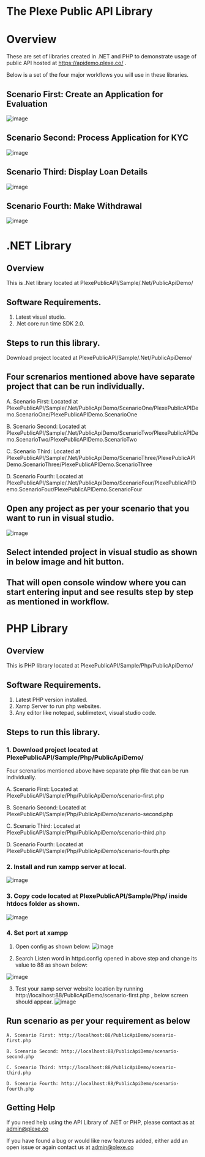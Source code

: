 # The Plexe Public API Library

# Overview

These are set of libraries created in .NET and PHP to demonstrate usage of public API hosted at https://apidemo.plexe.co/ .

Below is a set of the four major workflows you will use in these libraries.

## Scenario First: Create an Application for Evaluation

![image](https://user-images.githubusercontent.com/1689816/188068744-13cd088f-f437-44a6-98d6-8af073b4767b.png)

## Scenario Second: Process Application for KYC

![image](https://user-images.githubusercontent.com/1689816/188068797-8ab5d496-df9a-48fe-937f-9990b25e608b.png)

## Scenario Third: Display Loan Details

![image](https://user-images.githubusercontent.com/1689816/188068840-68a07686-e5a7-4330-be05-89482d92e797.png)

## Scenario Fourth: Make Withdrawal

![image](https://user-images.githubusercontent.com/1689816/188068963-446458f1-7ba9-4168-b8d0-46e2f97fa208.png)

# .NET Library

## Overview
This is .Net library located at 
	PlexePublicAPI/Sample/.Net/PublicApiDemo/

## Software Requirements.

1. Latest visual studio.
2. .Net core run time SDK 2.0.

## Steps to run this library.

Download project located at 
	PlexePublicAPI/Sample/.Net/PublicApiDemo/

## Four screnarios mentioned above have separate project that can be run individually.

A. Scenario First:
  Located at 
	PlexePublicAPI/Sample/.Net/PublicApiDemo/ScenarioOne/PlexePublicAPIDemo.ScenarioOne/PlexePublicAPIDemo.ScenarioOne

B. Scenario Second:
  Located at 
	PlexePublicAPI/Sample/.Net/PublicApiDemo/ScenarioTwo/PlexePublicAPIDemo.ScenarioTwo/PlexePublicAPIDemo.ScenarioTwo

C. Scenario Third:
  Located at 
	PlexePublicAPI/Sample/.Net/PublicApiDemo/ScenarioThree/PlexePublicAPIDemo.ScenarioThree/PlexePublicAPIDemo.ScenarioThree

D. Scenario Fourth:
  Located at 
	PlexePublicAPI/Sample/.Net/PublicApiDemo/ScenarioFour/PlexePublicAPIDemo.ScenarioFour/PlexePublicAPIDemo.ScenarioFour

## Open any project as per your scenario that you want to run in visual studio.

![image](https://user-images.githubusercontent.com/1689816/188071961-3e121bf9-8d0e-4845-a91c-ded09af7d31f.png)
	
## Select intended project in visual studio as shown in below image and hit button.
	
## That will open console window where you can start entering input and see results step by step as mentioned in workflow.

# PHP Library

## Overview
This is PHP library located at 
	PlexePublicAPI/Sample/Php/PublicApiDemo/

## Software Requirements.

1. Latest PHP version installed.
2. Xamp Server to run php websites.
3. Any editor like notepad, sublimetext, visual studio code.

## Steps to run this library.

### 1. Download project located at PlexePublicAPI/Sample/Php/PublicApiDemo/

Four screnarios mentioned above have separate php file that can be run individually.

A. Scenario First:
  Located at 
	PlexePublicAPI/Sample/Php/PublicApiDemo/scenario-first.php

B. Scenario Second:
  Located at 
	PlexePublicAPI/Sample/Php/PublicApiDemo/scenario-second.php

C. Scenario Third:
  Located at 
	PlexePublicAPI/Sample/Php/PublicApiDemo/scenario-third.php

D. Scenario Fourth:
  Located at 
      PlexePublicAPI/Sample/Php/PublicApiDemo/scenario-fourth.php

### 2. Install and run xampp server at local.
![image](https://user-images.githubusercontent.com/1689816/188075645-71fe2b3f-8687-483a-b323-1b2b602a7b8e.png)

### 3. Copy code located at PlexePublicAPI/Sample/Php/ inside htdocs folder as shown.

![image](https://user-images.githubusercontent.com/1689816/188075811-3e6034e7-e3b9-4e67-8485-08faecaf91c3.png)
    
### 4. Set port at xampp

  1. Open config as shown below:
  ![image](https://user-images.githubusercontent.com/1689816/188076365-e263164d-6c3b-477c-b91f-3de3c74824df.png)

  2. Search Listen word in httpd.config opened in above step and change its value to 88 as shown below:

  ![image](https://user-images.githubusercontent.com/1689816/188076507-7fad8003-b8e7-4a0c-8ff0-c05fdabaacf4.png)

  3. Test your xamp server website location by running http://localhost:88/PublicApiDemo/scenario-first.php , below screen should appear.
  ![image](https://user-images.githubusercontent.com/1689816/188076121-c7640b48-6e6c-4e98-8dcf-df65ead52bb5.png)

## Run scenario as per your requirement as below

	A. Scenario First: http://localhost:88/PublicApiDemo/scenario-first.php

	B. Scenario Second: http://localhost:88/PublicApiDemo/scenario-second.php

	C. Scenario Third: http://localhost:88/PublicApiDemo/scenario-third.php

	D. Scenario Fourth: http://localhost:88/PublicApiDemo/scenario-fourth.php


## Getting Help

If you need help using the API Library of .NET or PHP, please contact as at admin@plexe.co

If you have found a bug or would like new features added, either add an open issue or again contact us at admin@plexe.co






